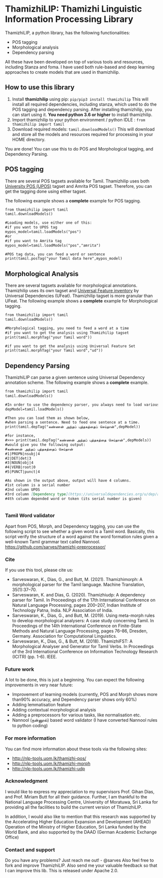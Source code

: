 # ThamizhiLIP: Thamizhi Linguistic Information Processing Library
ThamizhiLIP, a python library, has the following functionalities:
- POS tagging
- Morphological analysis
- Dependency parsing

All these have been developed on top of various tools and resources, including Stanza and foma. I have used both rule-based and deep learning approaches to create models that are used in thamizhilip. 

## How to use this library
1. Install **thamizhilip** using pip: ```pip/pip3 install thamizhilip``` This will install all required dependencies, including stanza, which used to do the POS tagging and dependency parsing. After installing thamizhilip, you can start using it. **You need python 3.6 or higher** to install thamizhilip.
2. Import thamizhilip to your python environment / python IDLE : ```from thamizhilip import tamil```
3. Download required models: ```tamil.downloadModels()``` This will download and store all the models and resources required for processing in your HOME directory.

You are done! You can use this to do POS and Morphological tagging, and Dependency Parsing.


## POS tagging
There are several POS tagsets available for Tamil. Thamizhilip uses both [University POS (UPOS)](https://universaldependencies.org/u/pos/) tagset and Amrita POS tagset. Therefore, you can get the tagging done using either tagset.

The following example shows a **complete** example for POS tagging.

```markdown
from thamizhilip import tamil
tamil.downloadModels()

#Loading models, use either one of this:
#if you want to UPOS tag
mypos_model=tamil.loadModels("pos")
#or
#if you want to Amrita tag
mypos_model=tamil.loadModels("pos","amrita")

#POS tag data, you can feed a word or sentence
print(tamil.posTag("your Tamil data here",mypos_model)

```

## Morphological Analysis
There are several tagsets available for morphological annotations. Thamizhilip uses its own tagset and [Universal Feature inventory](https://universaldependencies.org/u/feat/index.html) by Universal Dependencies (UFeat). Thamizhilip tagset is more granular than UFeat.
The following example shows a **complete** example for Morphological tagging.

```markdown
from thamizhilip import tamil
tamil.downloadModels()

#Morphological tagging, you need to feed a word at a time
#if you want to get the analysis using Thamizhilip tagset
print(tamil.morphTag("your Tamil word"))

#if you want to get the analysis using Universal Feature Set
print(tamil.morphTag("your Tamil word","ud"))

```

## Dependency Parsing
ThamizhiLIP can parse a given sentence using Universal Dependency annotation scheme. 
The following example shows a **complete** example.

```markdown
from thamizhilip import tamil
tamil.downloadModels()

#In order to use the dependency parser, you always need to load various models. 
depModel=tamil.loadModels()

#Then you can load them as shown below, 
#when parsing a sentence. Need to feed one sentence at a time. 
print(tamil.depTag("கண்ணன் அந்தப் புத்தகத்தைப் செய்தான்",depModel))

#for instance,
#>>> print(tamil.depTag("கண்ணன் அந்தப் புத்தகத்தை செய்தான்",depModels))
#would give you the following output:
#கண்ணன் அந்தப் புத்தகத்தைப் செய்தான்
#1|PROPN|nsubj|4
#2|DET|det|3
#3|NOUN|obj|4
#4|VERB|root|0
#5|PUNCT|punct|4

#As shown in the output above, output will have 4 columns. 
#1st column is a serial number
#2nd column UPOS
#3rd column [Dependency type](https://universaldependencies.org/u/dep/all.html)
#4th column depended word or token (its serial number is given)
 
```

### Tamil Word validator
Apart from POS, Morph, and Dependency tagging, you can use the following script to see whether a given word is a Tamil word. Basically, this script verify the structure of a word against the word formation rules given a well-known Tamil grammar text called Nannool.
https://github.com/sarves/thamizhi-preprocessor/

### Cite
If you use this tool, please cite us:
- Sarveswaran, K., Dias, G., and Butt, M. (2021). Thamizhimorph: A morphological parser for the Tamil language. Machine Translation, 35(1):37–70.
- Sarveswaran, K. and Dias, G. (2020). Thamizhiudp: A dependency parser for Tamil. In Proceedings of the 17th International Conference on Natural Language Processing, pages 200–207, Indian Institute of Technology Patna, India. NLP Association of India.
- Sarveswaran, K., Dias, G., and Butt, M. (2019). Using meta-morph rules to develop morphological analysers: A case study concerning Tamil. In Proceedings of the 14th International Conference on Finite-State Methods and Natural Language Processing, pages 76–86, Dresden, Germany. Association for Computational Linguistics.
- Sarveswaran, K., Dias, G., & Butt, M. (2018). ThamizhiFST: A Morphological Analyser and Generator for Tamil Verbs. In Proceedings of the 3rd International Conference on Information Technology Research (ICITR) (pp. 1-6). IEEE.

### Future work
A lot to be done, this is just a beginning. 
You can expect the following improvements in very near future:
- Improvement of learning models (currently, POS and Morph shows more than90% accuracy, and Dependency parser shows only 60%)
- Adding lemmatisation feature
- Adding contextual morphological analysis 
- Adding a preprocessors for various tasks, like normalisation etc.
- Nannool (நன்னூல்) based word validator (I have converted Nannool rules to python coding)

### For more information
You can find more information about these tools via the following sites:
- http://nlp-tools.uom.lk/thamizhi-pos/
- http://nlp-tools.uom.lk/thamizhi-morph
- http://nlp-tools.uom.lk/thamizhi-udp

### Acknowledgment
I would like to express my appreciation to my supervisors Prof. Gihan Dias, and Prof. Miriam Butt for all their guidance. Further, I am thankful to the National Language Processing Centre, University of Moratuwa, Sri Lanka for providing all the facilities to build the current version of ThamizhiLIP. 

In addition, I would also like to mention that this research was supported by the Accelerating Higher Education Expansion and Development (AHEAD) Operation of the Ministry of Higher Education, Sri Lanka funded by the World Bank, and also supported by the DAAD (German Academic Exchange Office)

### Contact and support
Do you have any problems? Just reach me out! - @sarves
Also feel free to fork and improve ThamizhiLIP. Also send me your valuable feedback so that I can improve this lib. 
This is released under Apache 2.0.

